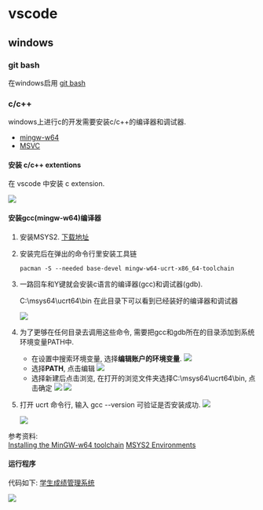 
# vscode

## windows

### git bash 

在windows启用  [git bash](https://stackoverflow.com/a/50159674)


### c/c++

windows上进行c的开发需要安装c/c++的编译器和调试器. 
- [mingw-w64](http://mingw-w64.org/)
- [MSVC](https://visualstudio.microsoft.com/downloads/#remote-tools-for-visual-studio-2022)


#### 安装 c/c++ extentions

在 vscode 中安装 c extension.

![](attach/Pasted%20image%2020240221160105.png)

#### 安装gcc(mingw-w64)编译器

1. 安装MSYS2. [下载地址](https://github.com/msys2/msys2-installer/releases/download/2024-01-13/msys2-x86_64-20240113.exe)
2. 安装完后在弹出的命令行里安装工具链

	```
	pacman -S --needed base-devel mingw-w64-ucrt-x86_64-toolchain
	```

3. 一路回车和Y键就会安装c语言的编译器(gcc)和调试器(gdb).

	C:\msys64\ucrt64\bin 在此目录下可以看到已经装好的编译器和调试器

	![](attach/Pasted%20image%2020240221153014.png)

4. 为了更够在任何目录去调用这些命令, 需要把gcc和gdb所在的目录添加到系统环境变量PATH中. 
	- 在设置中搜索环境变量, 选择**编辑账户的环境变量**.
		![](attach/Pasted%20image%2020240221153724.png)
	- 选择**PATH**, 点击编辑 
		![](attach/Pasted%20image%2020240221153949.png)
	- 选择新建后点击浏览, 在打开的浏览文件夹选择C:\msys64\ucrt64\bin, 点击确定
		![](attach/Pasted%20image%2020240221154306.png)
		![](attach/Pasted%20image%2020240221154710.png)

5. 打开 ucrt 命令行, 输入 gcc --version 可验证是否安装成功.
	![](attach/Pasted%20image%2020240221155253.png)

	![](attach/Pasted%20image%2020240221155443.png)

参考资料:	  
[Installing the MinGW-w64 toolchain](https://code.visualstudio.com/docs/cpp/config-mingw#_installing-the-mingww64-toolchain)
[MSYS2 Environments](https://www.msys2.org/docs/environments/)

#### 运行程序

代码如下:
[学生成绩管理系统](../lang/c/02_c_standard.md#学生成绩管理系统)


![](attach/Pasted%20image%2020240221181400.png)